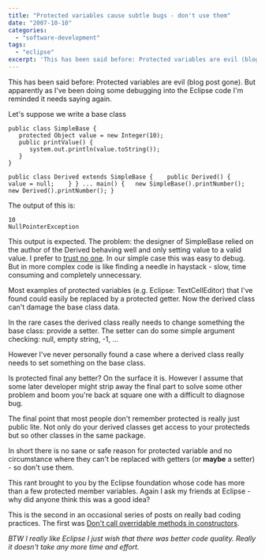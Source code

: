 ```yaml
---
title: "Protected variables cause subtle bugs - don't use them"
date: "2007-10-10"
categories: 
  - "software-development"
tags: 
  - "eclipse"
excerpt: 'This has been said before: Protected variables are evil (blog post gone). But apparently'
---
```


This has been said before: Protected variables are evil (blog post gone). But apparently as I've been doing some debugging into the Eclipse code I'm reminded it needs saying again.

Let's suppose we write a base class

```
public class SimpleBase {
   protected Object value = new Integer(10);
   public printValue() {
      system.out.println(value.toString());
   }
}

public class Derived extends SimpleBase {    public Derived() {      value = null;    } } ... main() {   new SimpleBase().printNumber();   new Derived().printNumber(); }
```

<!--more-->

The output of this is:

```
10
NullPointerException
```

This output is expected. The problem: the designer of SimpleBase relied on the author of the Derived behaving well and only setting value to a valid value. I prefer to [trust no one](https://en.wikipedia.org/wiki/Paranoia_%28role-playing_game%29). In our simple case this was easy to debug. But in more complex code is like finding a needle in haystack - slow, time consuming and completely unnecessary.

Most examples of protected variables (e.g. Eclipse: TextCellEditor) that I've found could easily be replaced by a protected getter. Now the derived class can't damage the base class data.

In the rare cases the derived class really needs to change something the base class: provide a setter. The setter can do some simple argument checking: null, empty string, -1, ...

However I've never personally found a case where a derived class really needs to set something on the base class.

Is protected final any better? On the surface it is. However I assume that some later developer might strip away the final part to solve some other problem and boom you're back at square one with a difficult to diagnose bug.

The final point that most people don't remember protected is really just public lite. Not only do your derived classes get access to your protecteds but so other classes in the same package.

In short there is no sane or safe reason for protected variable and no circumstance where they can't be replaced with getters (or **maybe** a setter) - so don't use them.

This rant brought to you by the Eclipse foundation whose code has more than a few protected member variables. Again I ask my friends at Eclipse - why did anyone think this was a good idea?

This is the second in an occasional series of posts on really bad coding practices. The first was [Don't call overridable methods in constructors](/blog/dont-call-overr).

_BTW I really like Eclipse I just wish that there was better code quality. Really it doesn't take any more time and effort._
